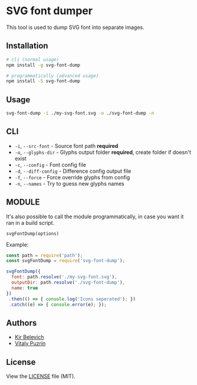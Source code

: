 SVG font dumper
===============

This tool is used to dump SVG font into separate images.

Installation
-------
```bash
# cli (normal usage)
npm install -g svg-font-dump

# programmatically (advanced usage)
npm install -S svg-font-dump
```

Usage
-------
```bash
svg-font-dump -i ./my-svg-font.svg -o ./svg-font-dump -n
```
CLI
-------
- `-i`, `--src-font` - Source font path **required**
- `-o`, `--glyphs-dir` - Glyphs output folder **required**, create folder if doesn't exist
- `-c`, `--config` - Font config file
- `-d`, `--diff-config` - Difference config output file
- `-f`, `--force` - Force override glyphs from config
- `-n`, `--names` - Try to guess new glyphs names

MODULE
-------
It's also possible to call the module programmatically, in case you want it ran in a build script.

`svgFontDump(options)`

Example:

```javascript
const path = require('path');
const svgFontDump = require('svg-font-dump');

svgFontDump({
  font: path.resolve('./my-svg-font.svg'),
  outputDir: path.resolve('./svg-font-dump'),
  name: true
})
 .then(() => { console.log('Icons seperated'); })
 .catch((e) => { console.error(e); });
```

Authors
-------

- [Kir Belevich](https://github.com/deepsweet)
- [Vitaly Puzrin](https://github.com/puzrin)


License
-------
View the [LICENSE](https://github.com/fontello/svg-font-dump/blob/master/LICENSE) file
(MIT).
